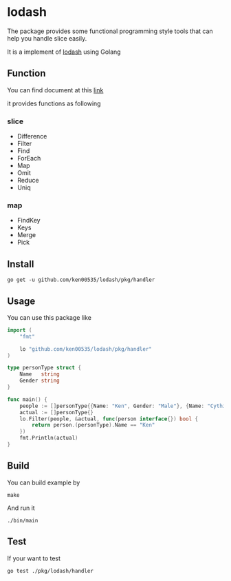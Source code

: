 # lodash

The package provides some functional programming style tools that can help you handle slice easily.

It is a implement of [lodash](https://lodash.com/) using Golang

## Function

You can find document at this [link](https://pkg.go.dev/github.com/ken00535/lodash/pkg/handler)

it provides functions as following

### slice

- Difference
- Filter
- Find
- ForEach
- Map
- Omit
- Reduce
- Uniq

### map

- FindKey
- Keys
- Merge
- Pick

## Install

```
go get -u github.com/ken00535/lodash/pkg/handler
```

## Usage

You can use this package like

```go
import (
	"fmt"

	lo "github.com/ken00535/lodash/pkg/handler"
)

type personType struct {
	Name   string
	Gender string
}

func main() {
	people := []personType{{Name: "Ken", Gender: "Male"}, {Name: "Cythia", Gender: "Female"}}
	actual := []personType{}
	lo.Filter(people, &actual, func(person interface{}) bool {
		return person.(personType).Name == "Ken"
	})
	fmt.Println(actual)
}
```

## Build

You can build example by

```
make
```

And run it

```
./bin/main
```

## Test

If your want to test

```bash
go test ./pkg/lodash/handler
```
